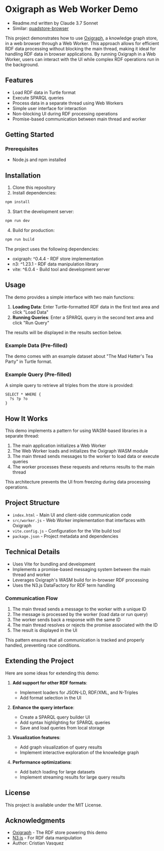# Oxigraph as Web Worker Demo

- Readme.md written by Claude 3.7 Sonnet
- Similar: [quadstore-browser](https://github.com/quadstorejs/quadstore-browser)

This project demonstrates how to use [Oxigraph](https://github.com/oxigraph/oxigraph), a knowledge graph store, in a web browser through a Web Worker. This approach allows for efficient RDF data processing without blocking the main thread, making it ideal for handling RDF data in browser applications. By running Oxigraph in a Web Worker, users can interact with the UI while complex RDF operations run in the background.

## Features

- Load RDF data in Turtle format
- Execute SPARQL queries
- Process data in a separate thread using Web Workers
- Simple user interface for interaction
- Non-blocking UI during RDF processing operations
- Promise-based communication between main thread and worker

## Getting Started

### Prerequisites

- Node.js and npm installed

## Installation

1. Clone this repository
2. Install dependencies:

```bash
npm install
```

3. Start the development server:

```bash
npm run dev
```

4. Build for production:

```bash
npm run build
```

The project uses the following dependencies:
- oxigraph: ^0.4.4 - RDF store implementation
- n3: ^1.23.1 - RDF data manipulation library
- vite: ^6.0.4 - Build tool and development server

## Usage

The demo provides a simple interface with two main functions:

1. **Loading Data**: Enter Turtle-formatted RDF data in the first text area and click "Load Data"
2. **Running Queries**: Enter a SPARQL query in the second text area and click "Run Query"

The results will be displayed in the results section below.

### Example Data (Pre-filled)

The demo comes with an example dataset about "The Mad Hatter's Tea Party" in Turtle format.

### Example Query (Pre-filled)

A simple query to retrieve all triples from the store is provided:

```sparql
SELECT * WHERE {
  ?s ?p ?o
}
```

## How It Works

This demo implements a pattern for using WASM-based libraries in a separate thread:

1. The main application initializes a Web Worker
2. The Web Worker loads and initializes the Oxigraph WASM module
3. The main thread sends messages to the worker to load data or execute queries
4. The worker processes these requests and returns results to the main thread

This architecture prevents the UI from freezing during data processing operations.

## Project Structure

- `index.html` - Main UI and client-side communication code
- `src/worker.js` - Web Worker implementation that interfaces with Oxigraph
- `vite.config.js` - Configuration for the Vite build tool
- `package.json` - Project metadata and dependencies

## Technical Details

- Uses Vite for bundling and development
- Implements a promise-based messaging system between the main thread and worker
- Leverages Oxigraph's WASM build for in-browser RDF processing
- Uses the N3.js DataFactory for RDF term handling

### Communication Flow

1. The main thread sends a message to the worker with a unique ID
2. The message is processed by the worker (load data or run query)
3. The worker sends back a response with the same ID
4. The main thread resolves or rejects the promise associated with the ID
5. The result is displayed in the UI

This pattern ensures that all communication is tracked and properly handled, preventing race conditions.

## Extending the Project

Here are some ideas for extending this demo:

1. **Add support for other RDF formats**:
   - Implement loaders for JSON-LD, RDF/XML, and N-Triples
   - Add format selection in the UI

2. **Enhance the query interface**:
   - Create a SPARQL query builder UI
   - Add syntax highlighting for SPARQL queries
   - Save and load queries from local storage

3. **Visualization features**:
   - Add graph visualization of query results
   - Implement interactive exploration of the knowledge graph

4. **Performance optimizations**:
   - Add batch loading for large datasets
   - Implement streaming results for large query results

## License

This project is available under the MIT License.

## Acknowledgments

- [Oxigraph](https://github.com/oxigraph/oxigraph) - The RDF store powering this demo
- [N3.js](https://github.com/rdfjs/N3.js) - For RDF data manipulation
- Author: Cristian Vasquez

